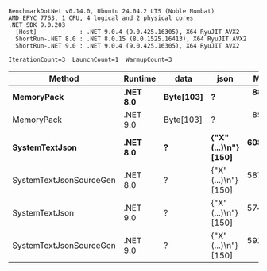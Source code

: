 ```

BenchmarkDotNet v0.14.0, Ubuntu 24.04.2 LTS (Noble Numbat)
AMD EPYC 7763, 1 CPU, 4 logical and 2 physical cores
.NET SDK 9.0.203
  [Host]            : .NET 9.0.4 (9.0.425.16305), X64 RyuJIT AVX2
  ShortRun-.NET 8.0 : .NET 8.0.15 (8.0.1525.16413), X64 RyuJIT AVX2
  ShortRun-.NET 9.0 : .NET 9.0.4 (9.0.425.16305), X64 RyuJIT AVX2

IterationCount=3  LaunchCount=1  WarmupCount=3  

```
| Method                  | Runtime  | data      | json                 | Mean      | Error     | StdDev   | Min       | Max       | Gen0   | Allocated |
|------------------------ |--------- |---------- |--------------------- |----------:|----------:|---------:|----------:|----------:|-------:|----------:|
| **MemoryPack**              | **.NET 8.0** | **Byte[103]** | **?**                    |  **88.12 ns** | **17.784 ns** | **0.975 ns** |  **87.53 ns** |  **89.25 ns** | **0.0148** |     **248 B** |
| MemoryPack              | .NET 9.0 | Byte[103] | ?                    |  85.17 ns |  6.494 ns | 0.356 ns |  84.83 ns |  85.54 ns | 0.0148 |     248 B |
| **SystemTextJson**          | **.NET 8.0** | **?**         | **{&quot;X&quot;(...)\\n&quot;} [150]** | **608.15 ns** | **11.042 ns** | **0.605 ns** | **607.79 ns** | **608.85 ns** | **0.0143** |     **248 B** |
| SystemTextJsonSourceGen | .NET 8.0 | ?         | {&quot;X&quot;(...)\\n&quot;} [150] | 587.32 ns | 78.830 ns | 4.321 ns | 583.44 ns | 591.98 ns | 0.0143 |     248 B |
| SystemTextJson          | .NET 9.0 | ?         | {&quot;X&quot;(...)\\n&quot;} [150] | 574.19 ns | 90.522 ns | 4.962 ns | 569.01 ns | 578.90 ns | 0.0143 |     248 B |
| SystemTextJsonSourceGen | .NET 9.0 | ?         | {&quot;X&quot;(...)\\n&quot;} [150] | 592.71 ns | 47.517 ns | 2.605 ns | 589.72 ns | 594.47 ns | 0.0143 |     248 B |
